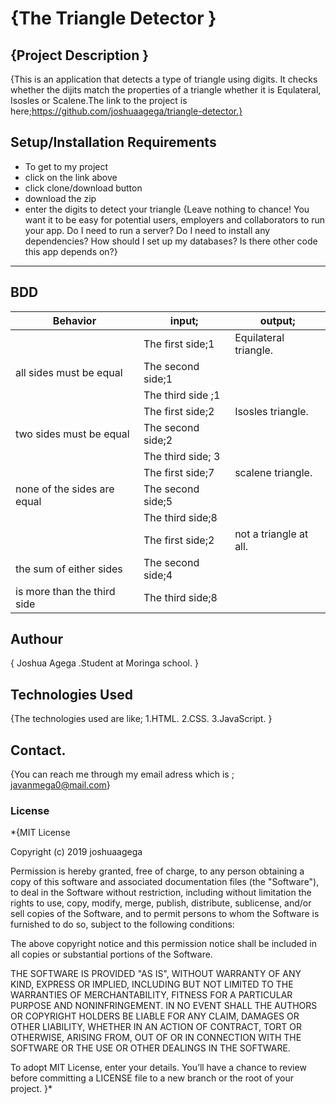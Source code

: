 # {The Triangle Detector }
## {Project  Description }
{This is an application that detects a type of triangle using digits.
 It checks whether the dijits match the properties of a triangle whether it
 is Equlateral, Isosles or Scalene.The link to the project is here;https://github.com/joshuaagega/triangle-detector.}
## Setup/Installation Requirements
* To get to my project
* click on the link above
* click clone/download button
* download the zip
* enter the digits to detect your triangle
{Leave nothing to chance! You want it to be easy for potential users, employers and collaborators to run your app. Do I need to run a server? Do I need to install any dependencies? How should I set up my databases? Is there other code this app depends on?}
---
## BDD
| Behavior                     | input;            | output;              |
|------------------------------|-------------------|----------------------|
|                              | The first side;1  |  Equilateral triangle.|
| all sides must be equal      | The second side;1 |                      |
|                             | The third side ;1 |                       |
|                             | The first side;2  |  Isosles triangle.    |
| two sides must be equal     | The second side;2 |                       |
|                             | The third side; 3 |                       |
|                             | The first side;7  |  scalene triangle.    |
| none of the sides are equal | The second side;5 |                       |
|                             | The third side;8  |                       |
|                             | The first side;2  |  not a triangle at all.|   
| the sum of either sides      | The second side;4 |                       |
| is more than the third side  | The third side;8  |                       |


## Authour
{ Joshua Agega .Student at Moringa school. }
## Technologies Used
{The technologies used are like;
   1.HTML.
   2.CSS.
   3.JavaScript.
}
## Contact.
{You can reach me through my email adress which is ; javanmega0@mail.com}
### License
*{MIT License

Copyright (c) 2019 joshuaagega

Permission is hereby granted, free of charge, to any person obtaining a copy of this software and associated documentation files (the "Software"), to deal in the Software without restriction, including without limitation the rights to use, copy, modify, merge, publish, distribute, sublicense, and/or sell copies of the Software, and to permit persons to whom the Software is furnished to do so, subject to the following conditions:

The above copyright notice and this permission notice shall be included in all copies or substantial portions of the Software.

THE SOFTWARE IS PROVIDED "AS IS", WITHOUT WARRANTY OF ANY KIND, EXPRESS OR IMPLIED, INCLUDING BUT NOT LIMITED TO THE WARRANTIES OF MERCHANTABILITY, FITNESS FOR A PARTICULAR PURPOSE AND NONINFRINGEMENT. IN NO EVENT SHALL THE AUTHORS OR COPYRIGHT HOLDERS BE LIABLE FOR ANY CLAIM, DAMAGES OR OTHER LIABILITY, WHETHER IN AN ACTION OF CONTRACT, TORT OR OTHERWISE, ARISING FROM, OUT OF OR IN CONNECTION WITH THE SOFTWARE OR THE USE OR OTHER DEALINGS IN THE SOFTWARE.

To adopt MIT License, enter your details. You’ll have a chance to review before committing a LICENSE file to a new branch or the root of your project.
}*
